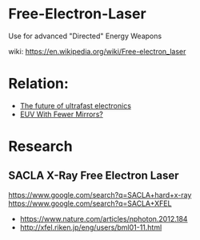 # Free-Electron-Laser
Use for advanced "Directed" Energy Weapons

wiki: https://en.wikipedia.org/wiki/Free-electron_laser

# Relation:
- [The future of ultrafast electronics](https://youtu.be/LWCVPaOkvRs)
- [EUV With Fewer Mirrors?](https://youtu.be/hzsWO-juoQQ)

# Research
## SACLA X-Ray Free Electron Laser
https://www.google.com/search?q=SACLA+hard+x-ray https://www.google.com/search?q=SACLA+XFEL
- https://www.nature.com/articles/nphoton.2012.184
- http://xfel.riken.jp/eng/users/bml01-11.html
